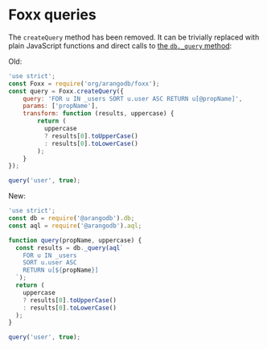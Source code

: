 Foxx queries
============

The `createQuery` method has been removed. It can be trivially replaced with plain JavaScript functions and direct calls to [the `db._query` method](../Modules.md):

Old:

```js
'use strict';
const Foxx = require('org/arangodb/foxx');
const query = Foxx.createQuery({
    query: 'FOR u IN _users SORT u.user ASC RETURN u[@propName]',
    params: ['propName'],
    transform: function (results, uppercase) {
        return (
          uppercase
          ? results[0].toUpperCase()
          : results[0].toLowerCase()
        );
    }
});

query('user', true);
```

New:

```js
'use strict';
const db = require('@arangodb').db;
const aql = require('@arangodb').aql;

function query(propName, uppercase) {
  const results = db._query(aql`
    FOR u IN _users
    SORT u.user ASC
    RETURN u[${propName}]
  `);
  return (
    uppercase
    ? results[0].toUpperCase()
    : results[0].toLowerCase()
  );
}

query('user', true);
```
